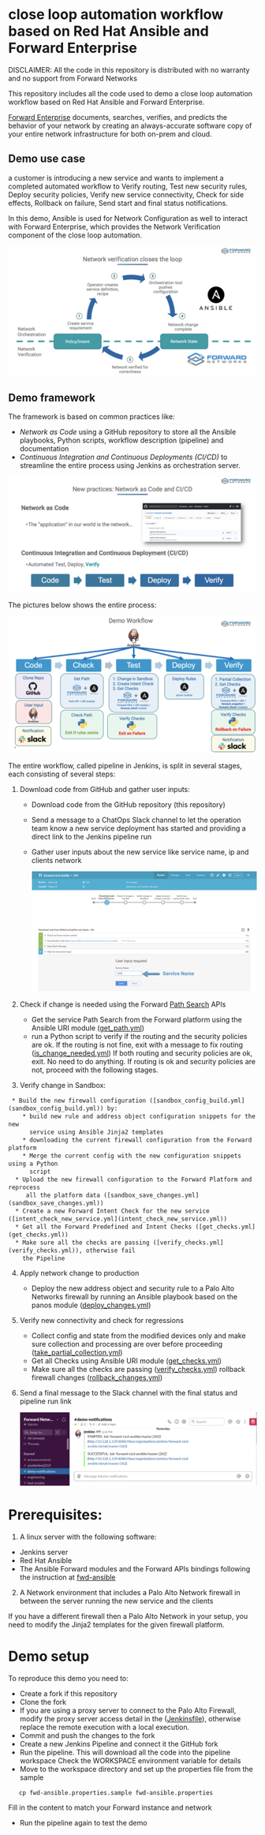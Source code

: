 # close loop automation workflow based on Red Hat Ansible and Forward Enterprise
<div class="notices note" ><p>DISCLAIMER: All the code in this repository is distributed with no warranty and
no support from Forward Networks</p>
</div>

This repository includes all the code used to demo a close loop automation
workflow based on Red Hat Ansible and Forward Enterprise.

[Forward Enterprise](https://www.forwardnetworks.com/network-automation-software/)
documents, searches, verifies, and predicts the behavior of your network by
creating an always-accurate software copy of your entire network infrastructure
for both on-prem and cloud.

## Demo use case
a customer is introducing a new service and wants to implement a completed automated workflow to Verify routing, Test new security rules, Deploy
security policies, Verify new service connectivity, Check for side effects,
Rollback on failure, Send start and final status notifications.

In this demo, Ansible is used for Network Configuration as well to interact
with Forward Enterprise, which provides the Network Verification component
of the close loop automation.

![Verification](./images/close_loop_verification.png?width=800px&classes=shadow)

## Demo framework
The framework is based on common practices like:
 * *Network as Code* using a GitHub repository to store all the Ansible
     playbooks, Python scripts, workflow description (pipeline) and documentation
 * *Continuous Integration and Continuous Deployments (CI/CD)* to streamline the
    entire process using Jenkins as orchestration server.

![CI-CD](images/CI-CD.png?width=800px&classes=shadow)

The pictures below shows the entire process:

![Jenkins](images/jenkins_pipeline.png?width=800px&classes=shadow)

The entire workflow, called pipeline in Jenkins, is split in several stages, each consisting of several steps:

1. Download code from GitHub and gather user inputs:

   * Download code from the GitHub repository (this repository)
   * Send a message to a ChatOps Slack channel to let the operation team know
     a new service deployment has started and providing a direct link to the
     Jenkins pipeline run
   * Gather user inputs about the new service like service name, ip and clients
     network

     ![User Inputs](images/user_inputs.png?width=800px&classes=shadow)

2. Check if change is needed using the Forward [Path Search](https://app.forwardnetworks.com/api-doc#path-search) APIs

    * Get the service Path Search  from the Forward platform using the Ansible
      URI module ([get_path.yml](get_path.yml))
    * run a Python script to verify if the routing and the security policies are ok.
      If the routing is not fine, exit with a message to fix routing   ([is_change_needed.yml](is_change_needed.yml))
      If both routing and security policies are ok, exit. No need to do anything.
      If routing is ok and security policies are not, proceed with the following stages.

3.    Verify change in Sandbox:

     * Build the new firewall configuration ([sandbox_config_build.yml](sandbox_config_build.yml)) by:
        * build new rule and address object configuration snippets for the new
          service using Ansible Jinja2 templates
        * downloading the current firewall configuration from the Forward platform
        * Merge the current config with the new configuration snippets using a Python
          script
      * Upload the new firewall configuration to the Forward Platform and reprocess
         all the platform data ([sandbox_save_changes.yml](sandbox_save_changes.yml))
      * Create a new Forward Intent Check for the new service ([intent_check_new_service.yml](intent_check_new_service.yml))
      * Get all the Forward Predefined and Intent Checks ([get_checks.yml](get_checks.yml))
      * Make sure all the checks are passing ([verify_checks.yml](verify_checks.yml)), otherwise fail
        the Pipeline

4. Apply network change to production

      * Deploy the new address object and security rule to a Palo Alto Networks
        firewall by running an Ansible playbook based on the panos module ([deploy_changes.yml](deploy_changes.yml))

5. Verify new connectivity and check for regressions

      * Collect config and state from the modified devices only and make sure
        collection and processing are over before proceeding ([take_partial_collection.yml](take_partial_collection.yml))
      * Get all Checks using Ansible URI module ([get_checks.yml](get_checks.yml))
      * Make sure all the checks are passing ([verify_checks.yml](verify_checks.yml))
        rollback firewall changes ([rollback_changes.yml](rollback_changes.yml))

6. Send a final message to the Slack channel with the final status and pipeline
   run link

   ![slack](images/slack.png?width=800px&classes=shadow)

# Prerequisites:
 1. A linux server with the following software:
   * Jenkins server
   * Red Hat Ansible
   * The Ansible Forward modules and the Forward APIs bindings following the instruction at [fwd-ansible](https://github.com/forwardnetworks/fwd-ansible)
 2. A Network environment that includes a Palo Alto Network firewall in between
    the server running the new service and the clients

<div class="notices note" ><p>If you have a different firewall then a Palo Alto
Network in your setup, you need to modify the Jinja2 templates for the given
firewall platform.</p>
</div>

# Demo setup

To reproduce this demo you need to:

 * Create a fork if this repository
 * Clone the fork
 * If you are using a proxy server to connect to the Palo Alto Firewall,
   modify the proxy server access detail in the ([Jenkinsfile](Jenkinsfile)),
   otherwise replace the remote execution with a local execution.
 * Commit and push the changes to the fork
 * Create a new Jenkins Pipeline and connect it the GitHub fork
 * Run the pipeline. This will download all the code into the pipeline workspace
   Check the WORKSPACE environment variable for details
 * Move to the workspace directory and set up the properties file from the sample

```
   cp fwd-ansible.properties.sample fwd-ansible.properties
```

   Fill in the content to match your Forward instance and network
 * Run the pipeline again to test the demo
